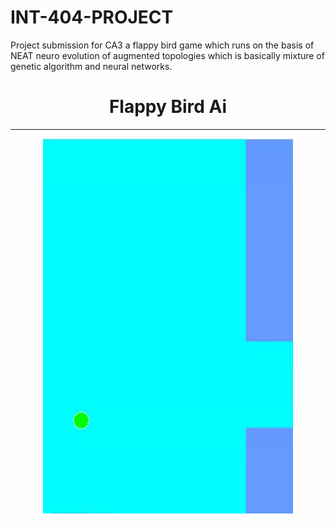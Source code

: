 # INT-404-PROJECT
Project submission for CA3 a flappy bird game which runs on the basis of NEAT neuro evolution of augmented topologies which is basically mixture of genetic algorithm and neural networks.

<h1 align="center">Flappy Bird Ai</h1>
<hr>
<p align="center">
  <img src="gifs/attaboy.gif" height=600 width=400>
</p>

